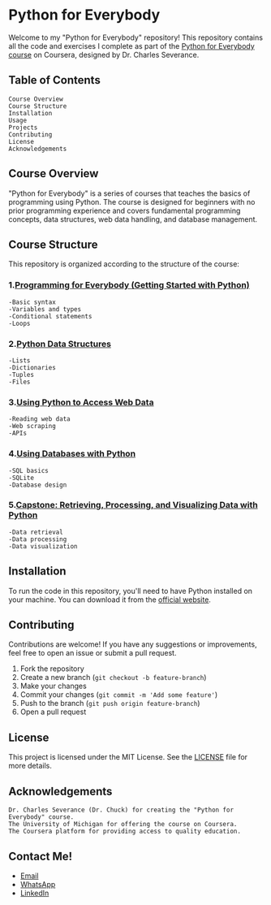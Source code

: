 # Python for Everybody


Welcome to my "Python for Everybody" repository! 
This repository contains all the code and exercises I complete as part of the [Python for Everybody course](https://www.coursera.org/specializations/python) on Coursera, designed by Dr. Charles Severance.

## Table of Contents
    Course Overview
    Course Structure
    Installation
    Usage
    Projects
    Contributing
    License
    Acknowledgements


## Course Overview
"Python for Everybody" is a series of courses that teaches the basics of programming using Python.
The course is designed for beginners with no prior programming experience and covers fundamental programming concepts, data structures, web data handling, and database management.


## Course Structure
This repository is organized according to the structure of the course:

### 1.[Programming for Everybody (Getting Started with Python)](https://www.coursera.org/learn/python?specialization=python)
    -Basic syntax
    -Variables and types
    -Conditional statements
    -Loops
  
### 2.[Python Data Structures](https://www.coursera.org/learn/python-data?specialization=python)
    -Lists
    -Dictionaries
    -Tuples
    -Files

### 3.[Using Python to Access Web Data](https://www.coursera.org/learn/python-network-data?specialization=python)
    -Reading web data
    -Web scraping
    -APIs

### 4.[Using Databases with Python](https://www.coursera.org/learn/python-databases?specialization=python)
    -SQL basics
    -SQLite
    -Database design

### 5.[Capstone: Retrieving, Processing, and Visualizing Data with Python](https://www.coursera.org/learn/python-data-visualization?specialization=python)  
    -Data retrieval
    -Data processing
    -Data visualization


## Installation

To run the code in this repository, you'll need to have Python installed on your machine. 
You can download it from the [official website](https://www.python.org/downloads/).

## Contributing

Contributions are welcome! If you have any suggestions or improvements, feel free to open an issue or submit a pull request.

1. Fork the repository
2. Create a new branch (`git checkout -b feature-branch`)
3. Make your changes
4. Commit your changes (`git commit -m 'Add some feature'`)
5. Push to the branch (`git push origin feature-branch`)
6. Open a pull request


## License
This project is licensed under the MIT License. See the [LICENSE](https://github.com/MohamedHussein27/Python-for-Everybody-Specialization/edit/main/LICENSE) file for more details.

## Acknowledgements

    Dr. Charles Severance (Dr. Chuck) for creating the "Python for Everybody" course.
    The University of Michigan for offering the course on Coursera.
    The Coursera platform for providing access to quality education.

## Contact Me!
- [Email](mailto:Mohamed_Hussein2100924@outlook.com)
- [WhatsApp](https://wa.me/+2001097685797)
- [LinkedIn](https://www.linkedin.com/in/mohamed-hussein-274337231)
